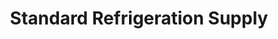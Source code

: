 ---
title: "Standard Refrigeration Supply"
url: /manila/standard-refrigeration-supply/
shop: doityourself
---